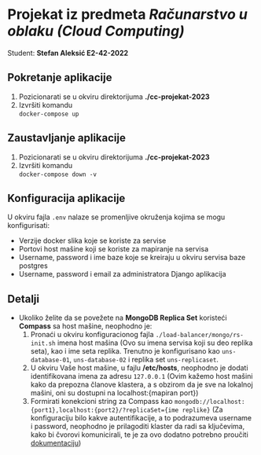 <h1>Projekat iz predmeta <em>Računarstvo u oblaku (Cloud Computing)</em></h1>
<p>Student: <strong>Stefan Aleksić E2-42-2022</strong></p>

<h2>Pokretanje aplikacije</h2>
<ol>
  <li>Pozicionarati se u okviru direktorijuma <strong>./cc-projekat-2023</strong></li>
  <li>Izvršiti komandu</br>
    <code>docker-compose up</code>
  </li>
</ol>

<h2>Zaustavljanje aplikacije</h2>
<ol>
  <li>Pozicionarati se u okviru direktorijuma <strong>./cc-projekat-2023</strong></li>
  <li>Izvršiti komandu</br>
    <code>docker-compose down -v</code>
  </li>
</ol>

<h2>Konfiguracija aplikacije</h2>
<p>U okviru fajla <code>.env</code> nalaze se promenljive okruženja kojima se mogu konfigurisati:
<ul>
  <li>Verzije docker slika koje se koriste za servise</li>
  <li>Portovi host mašine koji se koriste za mapiranje na servisa</li>
  <li>Username, password i ime baze koje se kreiraju u okviru servisa baze postgres</li>
  <li>Username, password i email za administratora Django aplikacija</li>
</ul>

<h2>Detalji</h2>
<ul>
  <li>Ukoliko želite da se povežete na <strong>MongoDB Replica Set</strong> koristeći <strong>Compass</strong> sa host mašine, neophodno je:
    <ol>
      <li>Pronaći u okviru konfiguracionog fajla <code>./load-balancer/mongo/rs-init.sh</code> imena host mašina (Ovo su imena servisa koji su deo replika seta), kao i ime seta replika. Trenutno je konfigurisano kao <code>uns-database-01</code>, <code>uns-database-02</code> i replika set <code>uns-replicaset</code>.
      </li>
      <li>U okviru Vaše host mašine, u fajlu <strong>/etc/hosts</strong>, neophodno je dodati identifikovana imena za adresu <code>127.0.0.1</code> (Ovim kažemo host mašini kako da prepozna članove klastera, a s obzirom da je sve na lokalnoj mašini, oni su dostupni na localhost:{mapiran port})
      </li>
      <li>Formirati konekcioni string za <string>Compass</string> kao <code>mongodb://localhost:{port1},localhost:{port2}/?replicaSet={ime replike}</code> (Za konfiguraciju bilo kakve autentifikacije, a to podrazumeva username i password, neophodno je prilagoditi klaster da radi sa ključevima, kako bi čvorovi komunicirali, te je za ovo dodatno potrebno proučiti <a href="https://www.mongodb.com/docs/manual/tutorial/deploy-replica-set-with-keyfile-access-control/">dokumentaciju</a>)
      </li>
    </ol>
  </li>
</ul>
